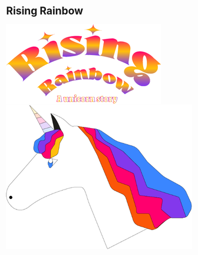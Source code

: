 # Rising Rainbow

![Rising Rainbow](https://github.com/Axelezn/RisingRainbow/blob/main/design/Logos/1x/Logo_format_normal.png?raw=true)
![Rising Rainbow](https://github.com/Axelezn/RisingRainbow/blob/main/design/Logos/1x/t%C3%AAte%20licorne%20(2)%402x.png?raw=true)
